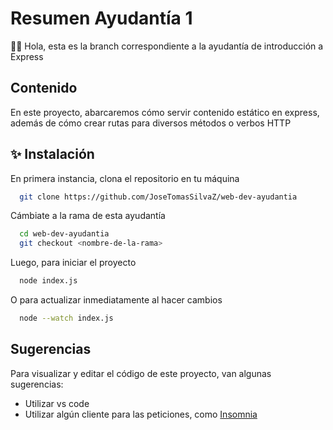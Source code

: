 
# Resumen Ayudantía 1

👋🏻 Hola, esta es la branch correspondiente a la ayudantía de introducción a Express



## Contenido

En este proyecto, abarcaremos cómo servir contenido estático en express, además de cómo crear rutas para diversos métodos o verbos HTTP



## ✨ Instalación

En primera instancia, clona el repositorio en tu máquina

```bash
  git clone https://github.com/JoseTomasSilvaZ/web-dev-ayudantia
```

Cámbiate a la rama de esta ayudantía

```bash
  cd web-dev-ayudantia
  git checkout <nombre-de-la-rama>
```

Luego, para iniciar el proyecto

```bash
  node index.js
```

O para actualizar inmediatamente al hacer cambios

```bash
  node --watch index.js
```


## Sugerencias

Para visualizar y editar el código de este proyecto, van algunas sugerencias:

- Utilizar vs code 
- Utilizar algún cliente para las peticiones, como [Insomnia](https://insomnia.rest/download)
